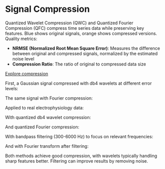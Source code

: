 # Signal Compression

Quantized Wavelet Compression (QWC) and Quantized Fourier Compression (QFC) compress time series data while preserving key features. Blue shows original signals, orange shows compressed versions. Quality metrics:

- **NRMSE (Normalized Root Mean Square Error)**: Measures the difference between original and compressed signals, normalized by the estimated noise level
- **Compression Ratio**: The ratio of original to compressed data size

[Explore compression](./explore/compression.md)

First, a Gaussian signal compressed with db4 wavelets at different error levels:

<div class="DivCompressionPlot" wavelet_name="db4" num_samples="1024" signal_type="gaussian_noise" nrmses="0.1,0.3,0.6"></div>

The same signal with Fourier compression:

<div class="DivCompressionPlot" wavelet_name="fourier" num_samples="1024" signal_type="gaussian_noise" nrmses="0.6" transform="fourier"></div>

Applied to real electrophysiology data:

With quantized db4 wavelet compression:

<div class="DivCompressionPlot" wavelet_name="db4" num_samples="1024" signal_type="real_ephys_1" nrmses="0.1,0.3,0.6"></div>

And quantized Fourier compression:

<div class="DivCompressionPlot" wavelet_name="fourier" num_samples="1024" signal_type="real_ephys_1" nrmses="0.6" transform="fourier"></div>

With bandpass filtering (300-6000 Hz) to focus on relevant frequencies:

<div class="DivCompressionPlot" wavelet_name="db4" num_samples="1024" signal_type="real_ephys_1" nrmses="0.6" filt_lowcut="300" filt_highcut="6000"></div>

And with Fourier transform after filtering:

<div class="DivCompressionPlot" wavelet_name="fourier" num_samples="1024" signal_type="real_ephys_1" nrmses="0.6" transform="fourier" filt_lowcut="300" filt_highcut="6000"></div>

Both methods achieve good compression, with wavelets typically handling sharp features better. Filtering can improve results by removing noise.
